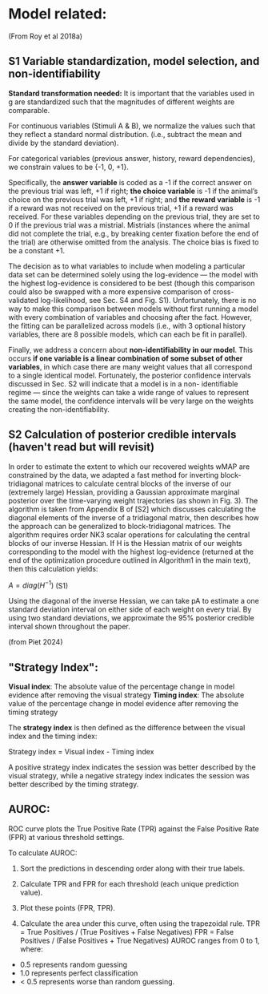
# Model related:

(From Roy et al 2018a)


## S1 Variable standardization, model selection, and non-identifiability


__Standard transformation needed:__ It is important that the variables used in g are standardized such that the magnitudes of different weights are comparable. 

For continuous variables (Stimuli A & B), we normalize the values such that they reflect a standard normal distribution. (i.e., subtract the mean and divide by the standard deviation). 

For categorical variables (previous answer, history, reward dependencies), we constrain values to be {-1, 0, +1}.

Specifically, the __answer variable__ is coded as a -1 if the correct answer on the previous trial was left, +1 if right; __the choice variable__ is -1 if the animal’s choice on the previous trial was left, +1 if right; and __the reward variable__ is -1 if a reward was not received on the previous trial, +1 if a reward was received. For these variables depending on the previous trial, they are set to 0 if the previous trial was a mistrial. Mistrials (instances where the animal did not complete the trial, e.g., by breaking center fixation before the end of the trial) are otherwise omitted from the analysis. The choice bias is fixed to be a constant +1.

The decision as to what variables to include when modeling a particular data set can be determined solely using the log-evidence — the model with the highest log-evidence is considered to be best (though this comparison could also be swapped with a more expensive comparison of cross-validated log-likelihood, see Sec. S4 and Fig. S1). Unfortunately, there is no way to make this comparison between models without first running a model with every combination of variables and choosing after the fact. However, the fitting can be parallelized across models (i.e., with 3 optional history variables, there are 8 possible models, which can each be fit in parallel).

Finally, we address a concern about __non-identifiability in our model__. This occurs __if one variable is a linear combination of some subset of other variables__, in which case there are many weight values that all correspond to a single identical model. Fortunately, the posterior confidence intervals discussed in Sec. S2 will indicate that a model is in a non- identifiable regime — since the weights can take a wide range of values to represent the same model, the confidence intervals will be very large on the weights creating the non-identifiability.

## S2 Calculation of posterior credible intervals (haven't read but will revisit)

In order to estimate the extent to which our recovered weights wMAP are constrained by the data, we adapted a fast method for inverting block-tridiagonal matrices to calculate central blocks of the inverse of our (extremely large) Hessian, providing a Gaussian approximate marginal posterior over the time-varying weight trajectories (as shown in Fig. 3). The algorithm is taken from Appendix B of [S2] which discusses calculating the diagonal elements of the inverse of a tridiagonal matrix, then describes how the approach can be generalized to block-tridiagonal matrices. The algorithm requires order NK3 scalar operations for calculating the central blocks of our inverse Hessian. If H is the Hessian matrix of our weights corresponding to the model with the highest log-evidence (returned at the end of the optimization procedure outlined in Algorithm1 in the main text), then this calculation yields:

$A = diag(H^{-1})$ (S1)

Using the diagonal of the inverse Hessian, we can take pA to estimate a one standard deviation interval on either side of each weight on every trial. By using two standard deviations, we approximate the 95% posterior credible interval shown throughout the paper.


(from Piet 2024)

## "Strategy Index":

__Visual index__: The absolute value of the percentage change in model evidence after removing the visual strategy
__Timing index__: The absolute value of the percentage change in model evidence after removing the timing strategy

The __strategy index__ is then defined as the difference between the visual index and the timing index:

Strategy index = Visual index - Timing index

A positive strategy index indicates the session was better described by the visual strategy, while a negative strategy index indicates the session was better described by the timing strategy.

## AUROC:
ROC curve plots the True Positive Rate (TPR) against the False Positive Rate (FPR) at various threshold settings.

To calculate AUROC:
1. Sort the predictions in descending order along with their true labels.

2. Calculate TPR and FPR for each threshold (each unique prediction value).

3. Plot these points (FPR, TPR).

4. Calculate the area under this curve, often using the trapezoidal rule.
TPR = True Positives / (True Positives + False Negatives)
FPR = False Positives / (False Positives + True Negatives)
AUROC ranges from 0 to 1, where:

- 0.5 represents random guessing
- 1.0 represents perfect classification
- < 0.5 represents worse than random guessing.